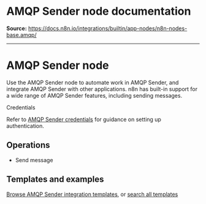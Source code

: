 # AMQP Sender node documentation

**Source:** https://docs.n8n.io/integrations/builtin/app-nodes/n8n-nodes-base.amqp/

---

# AMQP Sender node

Use the AMQP Sender node to automate work in AMQP Sender, and integrate AMQP Sender with other applications. n8n has built-in support for a wide range of AMQP Sender features, including sending messages.

Credentials

Refer to [AMQP Sender credentials](../../credentials/amqp/) for guidance on setting up authentication.

## Operations

- Send message

## Templates and examples

[Browse AMQP Sender integration templates](https://n8n.io/integrations/amqp-sender/), or [search all templates](https://n8n.io/workflows/)
